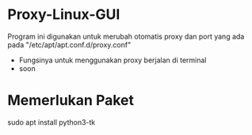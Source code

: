 # Proxy-Linux-GUI

Program ini digunakan untuk merubah otomatis proxy dan port yang ada pada "/etc/apt/apt.conf.d/proxy.conf"

- Fungsinya untuk menggunakan proxy berjalan di terminal
- soon

# Memerlukan Paket

sudo apt install python3-tk

